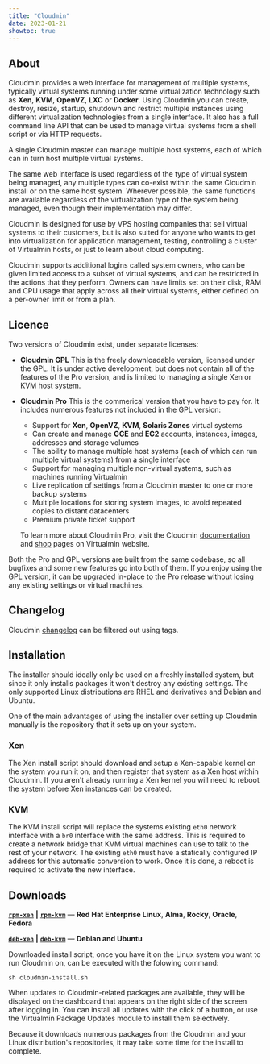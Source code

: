 ```yaml
---
title: "Cloudmin"
date: 2023-01-21
showtoc: true
---
```

## About

Cloudmin provides a web interface for management of multiple systems, typically virtual systems running under some virtualization technology such as **Xen**, **KVM**, **OpenVZ**, **LXC** or **Docker**. Using Cloudmin you can create, destroy, resize, startup, shutdown and restrict multiple instances using different virtualization technologies from a single interface. It also has a full command line API that can be used to manage virtual systems from a shell script or via HTTP requests.

A single Cloudmin master can manage multiple host systems, each of which can in turn host multiple virtual systems.

The same web interface is used regardless of the type of virtual system being managed, any multiple types can co-exist within the same Cloudmin install or on the same host system. Wherever possible, the same functions are available regardless of the virtualization type of the system being managed, even though their implementation may differ.

Cloudmin is designed for use by VPS hosting companies that sell virtual systems to their customers, but is also suited for anyone who wants to get into virtualization for application management, testing, controlling a cluster of Virtualmin hosts, or just to learn about cloud computing.

Cloudmin supports additional logins called system owners, who can be given limited access to a subset of virtual systems, and can be restricted in the actions that they perform. Owners can have limits set on their disk, RAM and CPU usage that apply across all their virtual systems, either defined on a per-owner limit or from a plan.

## Licence

Two versions of Cloudmin exist, under separate licenses:

* **Cloudmin GPL**
    This is the freely downloadable version, licensed under the GPL. It is under active development, but does not contain all of the features of the Pro version, and is limited to managing a single Xen or KVM host system.
* **Cloudmin Pro**
    This is the commerical version that you have to pay for. It includes numerous features not included in the GPL version:

    * Support for **Xen**, **OpenVZ**, **KVM**, **Solaris Zones** virtual systems
    * Can create and manage **GCE** and **EC2** accounts, instances, images, addresses and storage volumes
    * The ability to manage multiple host systems (each of which can run multiple virtual systems) from a single interface
    * Support for managing multiple non-virtual systems, such as machines running Virtualmin
    * Live replication of settings from a Cloudmin master to one or more backup systems
    * Multiple locations for storing system images, to avoid repeated copies to distant datacenters
    * Premium private ticket support

    To learn more about Cloudmin Pro, visit the Cloudmin [documentation](https://www.virtualmin.com/documentation/cloudmin/) and [shop](https://www.virtualmin.com/product-category/cloudmin/) pages on Virtualmin website.

Both the Pro and GPL versions are built from the same codebase, so all bugfixes and some new features go into both of them. If you enjoy using the GPL version, it can be upgraded in-place to the Pro release without losing any existing settings or virtual machines.

## Changelog

Cloudmin [changelog](/tags/cloudmin-changelog/) can be filtered out using tags.

## Installation

The installer should ideally only be used on a freshly installed system, but since it only installs packages it won't destroy any existing settings. The only supported Linux distributions are RHEL and derivatives and Debian and Ubuntu.

One of the main advantages of using the installer over setting up Cloudmin manually is the repository that it sets up on your system.

### Xen

The Xen install script should download and setup a Xen-capable kernel on the system you run it on, and then register that system as a Xen host within Cloudmin. If you aren't already running a Xen kernel you will need to reboot the system before Xen instances can be created.

### KVM

The KVM install script will replace the systems existing `eth0` network interface with a `br0` interface with the same address. This is required to create a network bridge that KVM virtual machines can use to talk to the rest of your network. The existing `eth0` must have a statically configured IP address for this automatic conversion to work. Once it is done, a reboot is required to activate the new interface.

## Downloads

[**`rpm-xen`**](http://cloudmin.virtualmin.com/gpl/scripts/cloudmin-gpl-redhat-install.sh) **|** [**`rpm-kvm`**](http://cloudmin.virtualmin.com/gpl/scripts/cloudmin-kvm-redhat-install.sh) — **Red Hat Enterprise Linux**, **Alma**, **Rocky**, **Oracle**, **Fedora**

[**`deb-xen`**](http://cloudmin.virtualmin.com/gpl/scripts/cloudmin-gpl-debian-install.sh) **|** [**`deb-kvm`**](http://cloudmin.virtualmin.com/gpl/scripts/cloudmin-kvm-debian-install.sh) — **Debian and Ubuntu**

Downloaded install script, once you have it on the Linux system you want to run Cloudmin on, can be executed with the folowing command:


```shell
sh cloudmin-install.sh
```

When updates to Cloudmin-related packages are available, they will be displayed on the dashboard that appears on the right side of the screen after logging in. You can install all updates with the click of a button, or use the Virtualmin Package Updates module to install them selectively.


Because it downloads numerous packages from the Cloudmin and your Linux distribution's repositories, it may take some time for the install to complete.


